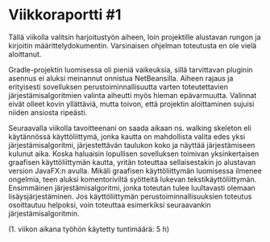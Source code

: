 # Viikkoraportti #1

Tällä viikolla valitsin harjoitustyön aiheen, loin projektille alustavan rungon ja kirjoitin määrittelydokumentin. Varsinaisen ohjelman toteutusta en ole vielä aloittanut.

Gradle-projektin luomisessa oli pieniä vaikeuksia, sillä tarvittavan pluginin asennus ei aluksi meinannut onnistua NetBeansilla. Aiheen rajaus ja erityisesti sovelluksen perustoiminnallisuutta varten toteutettavien järjestämisalgoritmien valinta aiheutti myös hieman epävarmuutta. Valinnat eivät olleet kovin yllättäviä, mutta toivon, että projektin aloittaminen sujuisi niiden ansiosta ripeästi.

Seuraavalla viikolla tavoitteenani on saada aikaan ns. walking skeleton eli käytännössä käyttöliittymä, jonka kautta on mahdollista valita edes yksi järjestämisalgoritmi, järjestettävän taulukon koko ja näyttää järjestämiseen kulunut aika. Koska haluaisin lopullisen sovelluksen toimivan yksinkertaisen graafisen käyttöliittymän kautta, yritän toteuttaa sellaisestakin jo alustavan version JavaFX:n avulla. Mikäli graafisen käyttöliittymän luomisessa ilmenee ongelmia, teen aluksi komentoriviltä syötteitä lukevan tekstikäyttöliittymän. Ensimmäinen järjestämisalgoritmi, jonka toteutan tulee luultavasti olemaan lisäysjärjestäminen. Jos käyttöliittymän perustoiminnallisuuksien toteutus osoittautuu helpoksi, voin toteuttaa esimerkiksi seuraavankin järjestämisalgoritmin.

(1. viikon aikana työhön käytetty tuntimäärä: 5 h)